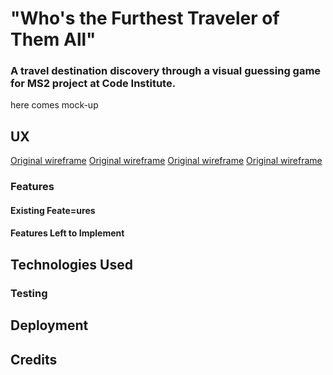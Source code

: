 # "Who's the Furthest Traveler of Them All"
### A travel destination discovery through a visual guessing game for MS2 project at Code Institute.

here comes mock-up


## UX

[Original wireframe](assets/images/wireframes/1.jpg)
[Original wireframe](assets/images/wireframes/2.jpg)
[Original wireframe](assets/images/wireframes/3.jpg)
[Original wireframe](assets/images/wireframes/4.jpg)

### Features

#### Existing Feate=ures

#### Features Left to Implement

## Technologies Used

### Testing

## Deployment

## Credits
